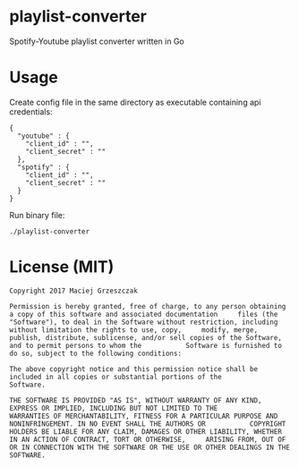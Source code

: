 # playlist-converter
Spotify-Youtube playlist converter written in Go

# Usage
Create config file in the same directory as executable containing api credentials:
```
{
  "youtube" : {
    "client_id" : "",
    "client_secret" : ""
  },
  "spotify" : {
    "client_id" : "",
    "client_secret" : ""
  }
}
```
Run binary file:
```
./playlist-converter
```

# License (MIT)

    Copyright 2017 Maciej Grzeszczak

    Permission is hereby granted, free of charge, to any person obtaining a copy of this software and associated documentation     files (the "Software"), to deal in the Software without restriction, including without limitation the rights to use, copy,     modify, merge, publish, distribute, sublicense, and/or sell copies of the Software, and to permit persons to whom the           Software is furnished to do so, subject to the following conditions:

    The above copyright notice and this permission notice shall be included in all copies or substantial portions of the           Software.

    THE SOFTWARE IS PROVIDED "AS IS", WITHOUT WARRANTY OF ANY KIND, EXPRESS OR IMPLIED, INCLUDING BUT NOT LIMITED TO THE           WARRANTIES OF MERCHANTABILITY, FITNESS FOR A PARTICULAR PURPOSE AND NONINFRINGEMENT. IN NO EVENT SHALL THE AUTHORS OR           COPYRIGHT HOLDERS BE LIABLE FOR ANY CLAIM, DAMAGES OR OTHER LIABILITY, WHETHER IN AN ACTION OF CONTRACT, TORT OR OTHERWISE,     ARISING FROM, OUT OF OR IN CONNECTION WITH THE SOFTWARE OR THE USE OR OTHER DEALINGS IN THE SOFTWARE.
